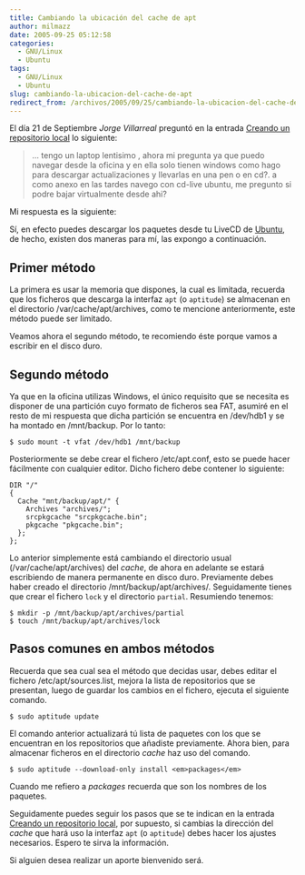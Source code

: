 ```yaml
---
title: Cambiando la ubicación del cache de apt
author: milmazz
date: 2005-09-25 05:12:58
categories:
  - GNU/Linux
  - Ubuntu
tags:
  - GNU/Linux
  - Ubuntu
slug: cambiando-la-ubicacion-del-cache-de-apt
redirect_from: /archivos/2005/09/25/cambiando-la-ubicacion-del-cache-de-apt/
---
```


El día 21 de Septiembre _Jorge Villarreal_ preguntó en la entrada [Creando un
repositorio local](/article/2005/07/24/creando-un-repositorio-local/) lo
siguiente:

> ... tengo un laptop lentisimo , ahora mi pregunta ya que puedo navegar desde
> la oficina y en ella solo tienen windows como hago para descargar
> actualizaciones y llevarlas en una pen o en cd?. a como anexo en las tardes
> navego con cd-live ubuntu, me pregunto si podre bajar virtualmente desde ahi?

Mi respuesta es la siguiente:

Sí, en efecto puedes descargar los paquetes desde tu LiveCD de
[Ubuntu](http://ubuntulinux.org/), de hecho, existen dos maneras para mí, las
expongo a continuación.

## Primer método

La primera es usar la memoria que dispones, la cual es limitada, recuerda que
los ficheros que descarga la interfaz `apt` (o `aptitude`) se almacenan en el
directorio /var/cache/apt/archives, como te mencione anteriormente, este método
puede ser limitado.

Veamos ahora el segundo método, te recomiendo éste porque vamos a escribir en el
disco duro.

## Segundo método

Ya que en la oficina utilizas Windows, el único requisito que se necesita es
disponer de una partición cuyo formato de ficheros sea FAT, asumiré en el resto
de mi respuesta que dicha partición se encuentra en /dev/hdb1 y se ha montado en
/mnt/backup. Por lo tanto:

    $ sudo mount -t vfat /dev/hdb1 /mnt/backup

Posteriormente se debe crear el fichero /etc/apt.conf, esto se puede hacer
fácilmente con cualquier editor. Dicho fichero debe contener lo siguiente:

    DIR "/"
    {
      Cache "mnt/backup/apt/" {
        Archives "archives/";
        srcpkgcache "srcpkgcache.bin";
        pkgcache "pkgcache.bin";
      };
    };

Lo anterior simplemente está cambiando el directorio usual
(/var/cache/apt/archives) del _cache_, de ahora en adelante se estará
escribiendo de manera permanente en disco duro. Previamente debes haber creado
el directorio /mnt/backup/apt/archives/. Seguidamente tienes que crear el
fichero `lock` y el directorio `partial`. Resumiendo tenemos:

    $ mkdir -p /mnt/backup/apt/archives/partial
    $ touch /mnt/backup/apt/archives/lock

## Pasos comunes en ambos métodos

Recuerda que sea cual sea el método que decidas usar, debes editar el fichero
/etc/apt/sources.list, mejora la lista de repositorios que se presentan, luego
de guardar los cambios en el fichero, ejecuta el siguiente comando.

    $ sudo aptitude update

El comando anterior actualizará tú lista de paquetes con los que se encuentran
en los repositorios que añadiste previamente. Ahora bien, para almacenar
ficheros en el directorio _cache_ haz uso del comando.

    $ sudo aptitude --download-only install <em>packages</em>

Cuando me refiero a _packages_ recuerda que son los nombres de los paquetes.

Seguidamente puedes seguir los pasos que se te indican en la entrada [Creando un
repositorio local](/article/2005/07/24/creando-un-repositorio-local/), por
supuesto, si cambias la dirección del _cache_ que hará uso la interfaz `apt` (o
`aptitude`) debes hacer los ajustes necesarios. Espero te sirva la información.

Si alguien desea realizar un aporte bienvenido será.
